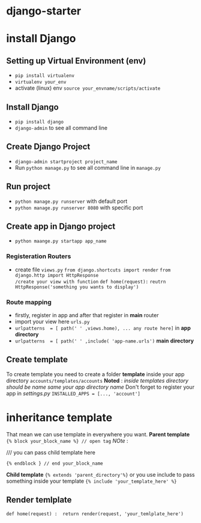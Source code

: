 # django-starter
# install Django

## Setting up  Virtual Environment  (env) 
- `pip install virtualenv` 
- `virtualenv your_env`
- activate (linux) env `source your_envname/scripts/activate`
## Install Django
- `pip install django`
- `django-admin` to see all command line

## Create Django Project
- `django-admin startproject project_name`
-  Run `python manage.py` to see all command line  in `manage.py`

## Run project
- `python manage.py runserver` with default port
-  `python manage.py runserver 8080` with specific port

## Create app in Django project 
- `python maange.py startapp app_name`
### Registeration Routers
- create file `views.py` 
		`from django.shortcuts import render` 
		`from django.http import HttpResponse`	
		`/create your view with function`
		`def home(request):`
		`reutrn HttpResponse('something you wants to display')`

### Route mapping 
- firstly, register in app and after that register in **main** router
- import your view here `urls.py`
- `urlpatterns  = [ path(' ' ,views.home), ... any route here]` in **app directory**
- `urlpatterns  = [ path(' ' ,include( 'app-name.urls')` **main** **directory**
## Create template

To create template you need to create a folder **template** inside your app directory `accounts/templates/accounts`
**Noted** :  *inside templates directory should be name same your app directory name*
Don't forget to register your app in *settings.py* 
`INSTALLED_APPS = [..., 'account']`


# inheritance template 

That mean we can use template in everywhere you want.
**Parent template** ` {% block your_block_name %} // open tag`
*NOte* : 

/// you can pass child template here 

`{% endblock } // end your_block_name`

**Child template** `{% extends 'parent_directory'%}`
or you  use include to pass something inside your template 
`{% include 'your_template_here' %} ` 
## Render temlplate 

`def home(request) : 
	return render(request, 'your_temlplate_here') `
